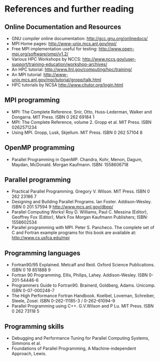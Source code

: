 # References and further reading

## Online Documentation and Resources

- GNU compiler online documentation: <http://gcc.gnu.org/onlinedocs/>
- MPI Home pages: <http://www-unix.mcs.anl.gov/mpi/>
- Free MPI implementation useful for testing:
  <http://www.open-mpi.org/software/ompi/v1.2/>
- Various HPC Workshops by NCCS:
  <http://www.nccs.gov/user-support/training-education/workshop-archives/>
- An HPC tutorial: <http://www.llnl.gov/computing/hpc/training/>
- An MPI tutorial:
  <http://www-unix.mcs.anl.gov/mpi/tutorial/gropp/talk.html>
- HPC tutorials by NCSA <http://www.citutor.org/login.html>

## MPI programming

- MPI: The Complete Reference. Snir, Otto, Huss-Lederman, Walker and
  Dongarra. MIT Press. ISBN 0 262 69184 1
- MPI: The Complete Reference, volume 2. Gropp et al. MIT Press. ISBN
  0262571234
- Using MPI. Gropp, Lusk, Skjellum. MIT Press. ISBN 0 262 57104 8

## OpenMP programming

- Parallel Programming in OpenMP. Chandra, Kohr, Menon, Dagum, Maydan,
  McDonald. Morgan Kaufmann. ISBN: 1558606718

## Parallel programming

- Practical Parallel Programming. Gregory V. Wilson. MIT Press. ISBN 0
  262 23186 7
- Designing and Building Parallel Programs. Ian Foster. Addison-Wesley.
  ISBN 0 201 57594 9 <http://www.mcs.anl.gov/dbpp/>
- Parallel Computing Works! Roy D. Williams, Paul C. Messina (Editor),
  Geoffrey Fox (Editor), Mark Fox Morgan Kaufmann Publishers; ISBN:
  1558602534
- Parallel programming with MPI. Peter S. Pancheco. The complete set of
  C and Fortran example programs for this book are available at:
  <http://www.cs.usfca.edu/mpi>

## Programming languages

- Fortran90/95 Explained. Metcalf and Reid. Oxford Science Publications.
  ISBN 0 19 851888 9
- Fortran 90 Programming. Ellis, Philips, Lahey. Addison-Wesley. ISBN
  0-201-54446-6
- Programmers Guide to Fortran90. Brainerd, Goldberg, Adams. Unicomp.
  ISBN 0-07-000248-7
- The High Performance Fortran Handbook. Koelbel, Loveman, Schreiber,
  Steele, Zosel. ISBN 0-262-11185-3 / 0-262-61094-9
- Parallel Programming using C++. G.V.Wilson and P Lu. MIT Press. ISBN 0
  262 73118 5

## Programming skills

- Debugging and Performance Tuning for Parallel Computing Systems,
  Simmons et al.
- Foundations of Parallel Programming, A Machine-independent Approach,
  Lewis.
